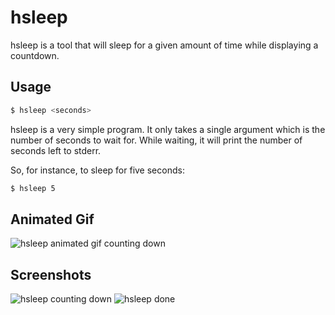 # hsleep

hsleep is a tool that will sleep for a given amount of time while
displaying a countdown.

## Usage

```bash
$ hsleep <seconds>
```

hsleep is a very simple program. It only takes a single argument which
is the number of seconds to wait for. While waiting, it will print the
number of seconds left to stderr.

So, for instance, to sleep for five seconds:

```bash
$ hsleep 5
```

## Animated Gif

![hsleep animated gif counting down](https://cloud.githubusercontent.com/assets/909098/13798773/c3f1eaa2-eaef-11e5-80ab-3015282bd3b3.gif)

## Screenshots

![hsleep counting down](https://cloud.githubusercontent.com/assets/164559/13746184/61807fbe-e9af-11e5-93e8-03a8ace44fcc.png)
![hsleep done](https://cloud.githubusercontent.com/assets/164559/13746267/d430eada-e9af-11e5-9a5d-3785ad7b79cb.png)
